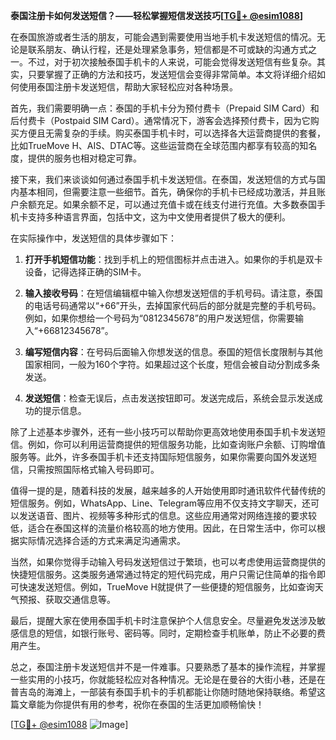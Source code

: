 **泰国注册卡如何发送短信？——轻松掌握短信发送技巧[[TG💪+ @esim1088](https://t.me/s/esim1088)]**

在泰国旅游或者生活的朋友，可能会遇到需要使用当地手机卡发送短信的情况。无论是联系朋友、确认行程，还是处理紧急事务，短信都是不可或缺的沟通方式之一。不过，对于初次接触泰国手机卡的人来说，可能会觉得发送短信有些复杂。其实，只要掌握了正确的方法和技巧，发送短信会变得非常简单。本文将详细介绍如何使用泰国注册卡发送短信，帮助大家轻松应对各种场景。

首先，我们需要明确一点：泰国的手机卡分为预付费卡（Prepaid SIM Card）和后付费卡（Postpaid SIM Card）。通常情况下，游客会选择预付费卡，因为它购买方便且无需复杂的手续。购买泰国手机卡时，可以选择各大运营商提供的套餐，比如TrueMove H、AIS、DTAC等。这些运营商在全球范围内都享有较高的知名度，提供的服务也相对稳定可靠。

接下来，我们来谈谈如何通过泰国手机卡发送短信。在泰国，发送短信的方式与国内基本相同，但需要注意一些细节。首先，确保你的手机卡已经成功激活，并且账户余额充足。如果余额不足，可以通过充值卡或在线支付进行充值。大多数泰国手机卡支持多种语言界面，包括中文，这为中文使用者提供了极大的便利。

在实际操作中，发送短信的具体步骤如下：

1. **打开手机短信功能**：找到手机上的短信图标并点击进入。如果你的手机是双卡设备，记得选择正确的SIM卡。

2. **输入接收号码**：在短信编辑框中输入你想发送短信的手机号码。请注意，泰国的电话号码通常以“+66”开头，去掉国家代码后的部分就是完整的手机号码。例如，如果你想给一个号码为“0812345678”的用户发送短信，你需要输入“+66812345678”。

3. **编写短信内容**：在号码后面输入你想发送的信息。泰国的短信长度限制与其他国家相同，一般为160个字符。如果超过这个长度，短信会被自动分割成多条发送。

4. **发送短信**：检查无误后，点击发送按钮即可。发送完成后，系统会显示发送成功的提示信息。

除了上述基本步骤外，还有一些小技巧可以帮助你更高效地使用泰国手机卡发送短信。例如，你可以利用运营商提供的短信服务功能，比如查询账户余额、订购增值服务等。此外，许多泰国手机卡还支持国际短信服务，如果你需要向国外发送短信，只需按照国际格式输入号码即可。

值得一提的是，随着科技的发展，越来越多的人开始使用即时通讯软件代替传统的短信服务。例如，WhatsApp、Line、Telegram等应用不仅支持文字聊天，还可以发送语音、图片、视频等多种形式的信息。这些应用通常对网络连接的要求较低，适合在泰国这样的流量价格较高的地方使用。因此，在日常生活中，你可以根据实际情况选择合适的方式来满足沟通需求。

当然，如果你觉得手动输入号码发送短信过于繁琐，也可以考虑使用运营商提供的快捷短信服务。这类服务通常通过特定的短代码完成，用户只需记住简单的指令即可快速发送短信。例如，TrueMove H就提供了一些便捷的短信服务，比如查询天气预报、获取交通信息等。

最后，提醒大家在使用泰国手机卡时注意保护个人信息安全。尽量避免发送涉及敏感信息的短信，如银行账号、密码等。同时，定期检查手机账单，防止不必要的费用产生。

总之，泰国注册卡发送短信并不是一件难事。只要熟悉了基本的操作流程，并掌握一些实用的小技巧，你就能轻松应对各种情况。无论是在曼谷的大街小巷，还是在普吉岛的海滩上，一部装有泰国手机卡的手机都能让你随时随地保持联络。希望这篇文章能为你提供有用的参考，祝你在泰国的生活更加顺畅愉快！

[[TG💪+ @esim1088](https://t.me/s/esim1088) ![Image](https://i.postimg.cc/4NQfJmqS/Snipaste-2025-05-13-00-14-12.png)]